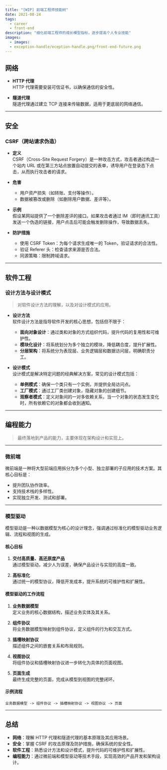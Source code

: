 ```yaml
---
title: "[WIP] 前端工程师技能树"
date: 2021-08-24
tags:
  - career
  - front-end
description: "细化前端工程师的成长模型指标，逐步提高个人专业技能"
images:
  - images:
  - exception-handle/eception-handle.png/front-end-future.png
---
```


## 网络

- **HTTP 代理**  
  HTTP 代理需要安装可信证书，以确保通信的安全性。
  
- **隧道代理**  
  隧道代理通过建立 TCP 连接来传输数据，适用于更底层的网络通信。

---

## 安全

### CSRF（跨站请求伪造）

- **定义**  
  CSRF（Cross-Site Request Forgery）是一种攻击方式，攻击者通过构造一个站内 URL 或在第三方站点放置自动提交的表单，诱导用户在登录态下点击，从而执行攻击者的请求。
  
- **危害**  
  - 用户资产损失（如转账、支付等操作）。
  - 数据被篡改或删除（如删除用户数据、差评等）。
  
- **示例**  
  假设某网站提供了一个删除差评的接口。如果攻击者通过 IM（即时通讯工具）发送一个伪造的链接，用户点击后可能会触发删除操作，导致数据丢失。

- **防护措施**  
  - 使用 CSRF Token：为每个请求生成唯一的 Token，验证请求的合法性。
  - 验证 Referer 头：检查请求来源是否合法。
  - 同源策略：限制跨域请求。

---

## 软件工程

### 设计方法与设计模式

> 对软件设计方法的理解，以及对设计模式的应用。

- **设计方法**  
  软件设计方法是指导软件开发的核心思想，包括但不限于：
  - **面向对象设计**：通过类和对象的方式组织代码，提升代码的复用性和可维护性。
  - **模块化设计**：将系统划分为多个独立的模块，降低耦合度，提升扩展性。
  - **分层架构**：将系统分为表现层、业务逻辑层和数据访问层，明确职责分工。

- **设计模式**  
  设计模式是解决特定问题的经典解决方案，常见的设计模式包括：
  - **单例模式**：确保一个类只有一个实例，并提供全局访问点。
  - **工厂模式**：通过工厂类创建对象，隐藏对象的创建细节。
  - **观察者模式**：定义对象间的一对多依赖关系，当一个对象的状态发生变化时，所有依赖它的对象都会收到通知。

---

## 编程能力

> 最终落地到产品的能力，主要体现在架构设计和实现上。

---

### 微前端

微前端是一种将大型前端应用拆分为多个小型、独立部署的子应用的技术方案。其核心目标是：
- 提升团队协作效率。
- 支持技术栈的多样性。
- 实现独立开发、测试和部署。

---

### 模型驱动

模型驱动是一种以数据模型为核心的设计理念，强调通过标准化的模型驱动业务逻辑、流程和视图的生成。

#### 核心目标
1. **交付高质量、高还原度产品**  
   通过模型驱动，减少人为误差，确保产品设计与实现的高度一致。
   
2. **高标准化**  
   通过统一的模型协议，降低开发成本，提升系统的可维护性和扩展性。

#### 模型驱动的工作流程
1. **业务数据模型**  
   定义业务的核心数据结构，描述业务实体及其关系。

2. **组件协议**  
   将业务数据模型映射到组件协议，定义组件的行为和交互方式。

3. **插槽映射协议**  
   描述组件之间的嵌套关系和布局规则。

4. **视图协议**  
   将组件协议和插槽映射协议进一步转化为具体的页面视图。

5. **页面生成**  
   最终生成完整的页面，完成从模型到视图的完整闭环。

#### 示例流程
```
业务数据模型 -> 组件协议 -> 插槽映射协议 -> 视图协议 -> 页面
```

---

## 总结

- **网络**：理解 HTTP 代理和隧道代理的基本原理及其应用场景。
- **安全**：掌握 CSRF 的攻击原理及防护措施，确保系统的安全性。
- **软件工程**：熟悉设计方法和设计模式，提升代码的可维护性和扩展性。
- **编程能力**：通过微前端和模型驱动等技术手段，实现高效的产品开发和架构设计。

<!--

## 未来趋势

从前端技术方向上看，2021目前比较流行的有

* serverless
* ide
* 搭建
* 智能化：

---

智能化：
端智能：离线计算不满足实时性要求，采集用户行为数据（模型+标准）在端侧，通过脚本特征分析（标准数据源），端侧AI决策（机器学习+深度神经网络部署深度模型），实时智能push、营销推送、信息流实时推荐等。未来趋势是云+端协同智能。
优势：
1 隐私、安全：信息保持在端侧 不会上传到云
2 实时
3 节省资源
4 用户数据和触点多

落地场景：
风向标、本地重排、智能刷新、会话式推荐、跳失点预测

推理引擎：
https://github.com/alibaba/MNN
NCNN
TFLite
Caffe2
Mace
Tensorflow Lite

前端发力点：
工程链路： 决策引擎、行为收集引擎；平台规则中心；数据分析；AB实验

---

智能化UI: 千人千面
方案：
1 设计模版样式

* 无标准
* 效能
* 算法匹配缺失
* 不通用，没有沉淀

2 语义标签体系+工程和算法

* UI语义标签：表现层（风格、形状、布局、色彩、文字）+ 信息层（相关型、权益型、时效、认知、行动）
* 用户属性： 年龄，性别，城市 业务属性： 购买次数

3 场景配置和投放： 楼层级别的动态运营（人群、渠道、业务规则，算法决策）
4 智能合图，视觉稿生成组件

---

从前端工程师职业方向看： 从Lass、Pass，到现在Sass产品比较流行，未来Sass级工程师是否会持续增长，甚至会超过后端工程师？SaaS 型为主的创业公司，他们一百个工程师里面，基本上有五六十个是前端工程师？人机交互的载体本质就是产品，前端工程师是否逐步到Sass产品工程师？

* Sass产品工程师
* SRE工程师

从人数来看：程序员上百万，中国前端工程师几十万？逐步发展到程序员千万级，前端百万级是否可能？

---

## 职业路径

前端知识点有个特点杂而多，如果每一个知识都学习肯定是不成系统，有很多无效做功。需要对知识分类，尽量学通用知识，在某个领域深耕，并且要从经济视角考虑ROI，也就是投入产出比。

什么是通用知识？
像四表一局（图表、表单、列表、表格以及布局） 属于重复劳动，低成本知识，早晚会被智能化或者低代码搭建干掉。中后台领域的这些肯定是没有投入价值的。

有哪些领域课深入？
领域是业务领域、Sass工具领域？我们在开发一个产品的时候，需要关注产品的核心能力，关注它的业务模型领域，关注它的核心工具技术。 像BI 数据可视化， Sass工具编辑器领域专家


怎么考虑ROI？

搭建：
1 升级搭建能力
2 模块免开发能力

## 技能树

高阶：

- [] 搭建
- [x] nodejs
  + Next.js Midway.js Fastify Sails.js Meteor.js Koa.js Express.js
  + mqtt Kafka RabbitMq Dnode Socket.io Dubbo gRPC
  + GraphQL REST
  + LiteDB Redis MongoDB PostgreSQL MySQL
  + Docker PM2
- [] 国际化
- [] 体验管理
- [] IDE
- [] 数据可视化
- [] 工程体系： 微前端、容器
- [] 跨端技术
- [] 互动技术
- [] 智能化
- [] 多媒体

中级：
- [] 研发链路
- [] 库
- [] 框架
- [] 性能优化
- [] 工作原理
- [] 综合能力

初级：
- [] html
- [] css
- [] JS
- [] 浏览器

## 技术建设方向

### 用户体验

体验盾牌：
用户洞察 | 视觉还原 | 稳定性 | 性能优化
---------|----------|---------
 跳失率分析 | 全局：风格、规范 | 更稳定的发布系统 ｜ 持续优化CWV
 用户反馈 | 业务组件沉淀、复用 | 更完善的监控 | 提升good urls占比
  |  |  | 图片加载

### 研发效率

* 单测
* code review草案
  * 指标要求+评审规则+巡检
  * 标题可读性
* 跨产品可复用组件
  * 通用： 弹窗；截屏；小黄条；图片裁剪
  * 用户：分享，地址控件
  * 卡片：
  * 活动

怎么高效地管理组件

### spa

pv缺失

### 团队建设

* 分享机制
  * 做成品牌
  * 轻松 启发式，避免述职 高大空的分享

### 安全生产


### 编码

1 代码规范

命名；编码格式统一；tab缩进；分号

2 静态代码检查

eslint
eslint-watch

### 测试

自测
测试用例
自动化测试
异常兜底
线上监控报警： 接口 jserror pv环比下降 白屏监控
物理影响面+通知业务方

### 发布

1 diff + code review
2 灰度+回滚
3 线上真实环境验证（公网访问）

### 前端监控

采集方案： 基于Element timing+Performance Observer, 自定义属性上报
实时计算海量数据的思路： 空间换时间->提前计算好 数据立方 需要的时候取出来就行 -->
